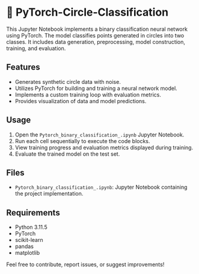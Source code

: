 # 🔵 PyTorch-Circle-Classification

This Jupyter Notebook implements a binary classification neural network using PyTorch. The model classifies points generated in circles into two classes. It includes data generation, preprocessing, model construction, training, and evaluation.

## Features
- Generates synthetic circle data with noise.
- Utilizes PyTorch for building and training a neural network model.
- Implements a custom training loop with evaluation metrics.
- Provides visualization of data and model predictions.

## Usage
1. Open the `Pytorch_binary_classification_.ipynb` Jupyter Notebook.
2. Run each cell sequentially to execute the code blocks.
3. View training progress and evaluation metrics displayed during training.
4. Evaluate the trained model on the test set.

## Files
- `Pytorch_binary_classification_.ipynb`: Jupyter Notebook containing the project implementation.

## Requirements
- Python 3.11.5
- PyTorch
- scikit-learn
- pandas
- matplotlib

Feel free to contribute, report issues, or suggest improvements!
